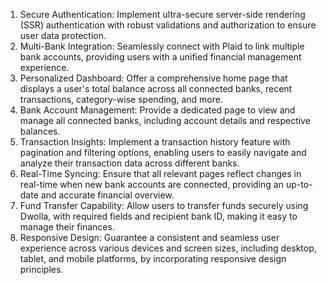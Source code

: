 1. Secure Authentication: Implement ultra-secure server-side rendering (SSR) authentication with robust validations and authorization to ensure user data protection.
2. Multi-Bank Integration: Seamlessly connect with Plaid to link multiple bank accounts, providing users with a unified financial management experience.
3. Personalized Dashboard: Offer a comprehensive home page that displays a user's total balance across all connected banks, recent transactions, category-wise spending, and more.
4. Bank Account Management: Provide a dedicated page to view and manage all connected banks, including account details and respective balances.
5. Transaction Insights: Implement a transaction history feature with pagination and filtering options, enabling users to easily navigate and analyze their transaction data across different banks.
6. Real-Time Syncing: Ensure that all relevant pages reflect changes in real-time when new bank accounts are connected, providing an up-to-date and accurate financial overview.
7. Fund Transfer Capability: Allow users to transfer funds securely using Dwolla, with required fields and recipient bank ID, making it easy to manage their finances.
8. Responsive Design: Guarantee a consistent and seamless user experience across various devices and screen sizes, including desktop, tablet, and mobile platforms, by incorporating responsive design principles.
 
 
